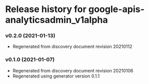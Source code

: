 # Release history for google-apis-analyticsadmin_v1alpha

### v0.2.0 (2021-01-13)

* Regenerated from discovery document revision 20210112

### v0.1.0 (2021-01-07)

* Regenerated from discovery document revision 20210106
* Regenerated using generator version 0.1.1

